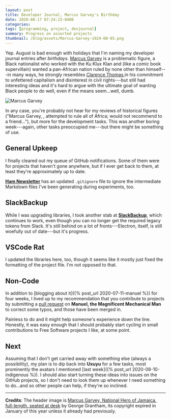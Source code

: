 ```yaml
---
layout: post
title: Developer Journal, Marcus Garvey's Birthday
date: 2020-08-17 07:24:23-0400
categories:
tags: [programming, project, devjournal]
summary: Progress on assorted projects
thumbnail: /blog/assets/Marcus-Garvey-1924-08-05.png
---
```


Yep.  August is bad enough with holidays that I'm naming my developer journal entries after *birthdays*.  [Marcus Garvey](https://en.wikipedia.org/wiki/Marcus_Garvey) is a problematic figure, a Black nationalist who worked with the Ku Klux Klan and (like a comic book supervillain) wanted a pan-African nation ruled by none other than himself---in many ways, he strongly resembles [Clarence Thomas <i class="far fa-copyright"></i>](https://www.theatlantic.com/magazine/archive/2019/09/deconstructing-clarence-thomas/594775/) in his commitment to unfettered capitalism and disinterest in civil rights---but still had interesting ideas and it's hard to argue with the ultimate goal of wanting Black people to do well, even if the means seem...well, dumb.

![Marcus Garvey](/blog/assets/Marcus-Garvey-1924-08-05.png "Marcus Garvey")

In any case, you're probably not hear for my reviews of historical figures ("Marcus Garvey, <i class="fas fa-star"></i><i class="fas fa-star-half-alt"></i><i class="far fa-star"></i><i class="far fa-star"></i><i class="far fa-star"></i>, attempted to rule all of Africa; would not recommend to a friend..."), but more for the development tasks.  This was another boring week---again, other tasks preoccupied me---but there might be something of use.

## General Upkeep

I finally cleared out my queue of GitHub notifications.  Some of them were for projects that haven't gone anywhere, but if I ever get back to them, at least they're approximately up to date.

[**Ham Newsletter**](https://github.com/jcolag/ham-newsletter) has an updated `.gitignore` file to ignore the intermediate Markdown files I've been generating during experiments, too.

## SlackBackup

While I was upgrading libraries, I took another stab at [**SlackBackup**](https://github.com/jcolag/SlackBackup), which continues to work, even though you can no longer get the required legacy tokens from Slack.  It's still behind on a lot of fronts---Electron, itself, is still woefully out of date---but it's progress.

## VSCode Rat

I updated the libraries here, too, though it seems like it mostly just fixed the formatting of the project file.  I'm not opposed to that.

## Non-Code

In addition to [blogging about it]({% post_url 2020-07-11-manuel %}) for four weeks, I lived up to my recommendation that you contribute to projects by submitting a [pull request]() on **Manuel, the Magnificent Mechanical Man** to correct some typos, and those have been merged in.

Painless to do and it might help someone's experience down the line.  Honestly, it was easy enough that I should probably start cycling in small contributions to Free Software projects I like, at some point.

## Next

Assuming that I don't get carried away with something else (always a possibility), my plan is to dip back into **Uxuyu** for a few tasks, most prominently the avatars I mentioned [last week]({% post_url 2020-08-10-indigenous %}).  I should also start turning these ideas into issues on the GitHub projects, so I don't need to look them up whenever I need something to do...and so other people can help, if they're so inclined.

* * *

**Credits**:  The header image is [Marcus Garvey, National Hero of Jamaica, full-length, seated at desk](https://commons.wikimedia.org/wiki/File:Marcus_Garvey_1924-08-05.jpg) by George Grantham, its copyright expired in January of this year unless it already had previously.
